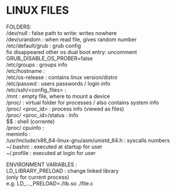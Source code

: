 # LINUX FILES  
  
  
  
FOLDERS:  
/dev/null : false path to write: writes nowhere  
/dev/urandom : when read file, gives random number  
/etc/default/grub : grub config  
		fix disappeared other os dual boot entry: uncomment GRUB_DISABLE_OS_PROBER=false  
/etc/groups : groups info  
/etc/hostname :   
/etc/os-release : contains linux version/distro  
/etc/passwd : users passwords / login info  
/etc/ssh/<config_files> :   
/mnt : empty file, where to mount a device  
/proc/ : virtual folder for processes / also contains system info  
	/proc/	<proc_id> : process info (viewed as files)  
	/proc/ <proc_id>/status : info  
		$$ : shell (corrente)  
	/proc/	cpuinfo :   
		meminfo :   
/usr/include/x86_64-linux-gnu/asm/unistd_64.h : syscalls numbers  
~/.bashrc : executed at startup for user  
~/.profile : executed at login for user  
  
ENVIRONMENT VARIABLES :  
LD_LIBRARY_PRELOAD : change linked library  
	(only for current process)  
	e.g. LD_…_PRELOAD=./lib.so ./file.c  
